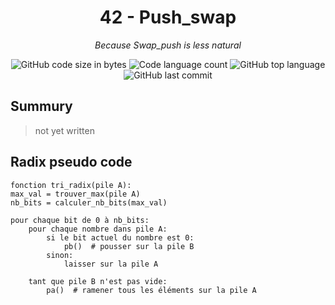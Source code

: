 <h1 align="center">
	42 - Push_swap
</h1>
<p align="center">
    <i>Because Swap_push is less natural</i>
</p>
<p align="center">
	<img alt="GitHub code size in bytes" src="https://img.shields.io/github/languages/code-size/arnaudderison/42-push_swap?color=lightblue" />
	<img alt="Code language count" src="https://img.shields.io/github/languages/count/arnaudderison/42-push_swap?color=yellow" />
	<img alt="GitHub top language" src="https://img.shields.io/github/languages/top/arnaudderison/42-push_swap?color=blue" />
	<img alt="GitHub last commit" src="https://img.shields.io/github/last-commit/arnaudderison/42-push_swap?color=green" />
</p>


## Summury

> not yet written

## Radix pseudo code

```
fonction tri_radix(pile A):
max_val = trouver_max(pile A)
nb_bits = calculer_nb_bits(max_val)

pour chaque bit de 0 à nb_bits:
	pour chaque nombre dans pile A:
		si le bit actuel du nombre est 0:
			pb()  # pousser sur la pile B
		sinon:
			laisser sur la pile A

	tant que pile B n'est pas vide:
		pa()  # ramener tous les éléments sur la pile A
```